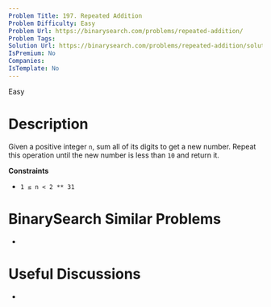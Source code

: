 ```yaml
---
Problem Title: 197. Repeated Addition
Problem Difficulty: Easy
Problem Url: https://binarysearch.com/problems/repeated-addition/
Problem Tags: 
Solution Url: https://binarysearch.com/problems/repeated-addition/solutions/
IsPremium: No
Companies: 
IsTemplate: No
---
```


<span style="color: ;">Easy</span>

# Description

Given a positive integer `n`, sum all of its digits to get a new number. Repeat this operation until the new number is less than `10` and return it.

**Constraints**
- `1 ≤ n < 2 ** 31`

# BinarySearch Similar Problems

- []()

# Useful Discussions

- []()
